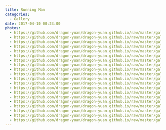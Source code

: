 ```yaml
---
title: Running Man
categories:
  - Gallery
date: 2017-04-10 00:23:00
photos:
  - https://github.com/dragon-yuan/dragon-yuan.github.io/raw/master/gallery/runningman/0.jpg
  - https://github.com/dragon-yuan/dragon-yuan.github.io/raw/master/gallery/runningman/1.jpg
  - https://github.com/dragon-yuan/dragon-yuan.github.io/raw/master/gallery/runningman/2.jpg
  - https://github.com/dragon-yuan/dragon-yuan.github.io/raw/master/gallery/runningman/3.jpg
  - https://github.com/dragon-yuan/dragon-yuan.github.io/raw/master/gallery/runningman/4.jpg
  - https://github.com/dragon-yuan/dragon-yuan.github.io/raw/master/gallery/runningman/5.jpg
  - https://github.com/dragon-yuan/dragon-yuan.github.io/raw/master/gallery/runningman/6.jpg
  - https://github.com/dragon-yuan/dragon-yuan.github.io/raw/master/gallery/runningman/7.jpg
  - https://github.com/dragon-yuan/dragon-yuan.github.io/raw/master/gallery/runningman/8.jpg
  - https://github.com/dragon-yuan/dragon-yuan.github.io/raw/master/gallery/runningman/9.jpg
  - https://github.com/dragon-yuan/dragon-yuan.github.io/raw/master/gallery/runningman/10.jpg
  - https://github.com/dragon-yuan/dragon-yuan.github.io/raw/master/gallery/runningman/11.jpg
  - https://github.com/dragon-yuan/dragon-yuan.github.io/raw/master/gallery/runningman/12.jpg
  - https://github.com/dragon-yuan/dragon-yuan.github.io/raw/master/gallery/runningman/13.jpg
  - https://github.com/dragon-yuan/dragon-yuan.github.io/raw/master/gallery/runningman/14.jpg
  - https://github.com/dragon-yuan/dragon-yuan.github.io/raw/master/gallery/runningman/15.jpg
  - https://github.com/dragon-yuan/dragon-yuan.github.io/raw/master/gallery/runningman/16.jpg
  - https://github.com/dragon-yuan/dragon-yuan.github.io/raw/master/gallery/runningman/17.jpg
  - https://github.com/dragon-yuan/dragon-yuan.github.io/raw/master/gallery/runningman/18.jpg
  - https://github.com/dragon-yuan/dragon-yuan.github.io/raw/master/gallery/runningman/19.jpg
---
```

